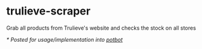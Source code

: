 # trulieve-scraper
Grab all products from Trulieve's website and checks the stock on all stores


_* Posted for usage/implementation into [potbot](https://github.com/lcurole/potbot)_
